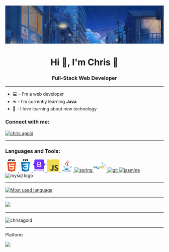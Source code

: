 ![banner with street view](img/street1.jpg)



<h1 align="center">Hi 👋, I'm Chris 🎸</h1>
<h3 align="center">Full-Stack Web Developer</h3>

---

- 💻 -  I'm a web developer
- ☕️ - I’m currently learning **Java**
- 📡 -  I love learning about new technology

[comment]: <> (- 📫 - How to reach me: **christophersagold@gmail.com**)

<h3 align="left">Connect with me:</h3>
<p align="left">

<a href="https://www.linkedin.com/in/chrisagold/" target="blank"><img align="center" src="https://cdn.jsdelivr.net/npm/simple-icons@3.0.1/icons/linkedin.svg" alt="chris agold" height="30" width="40" /></a>
</p>

---
<h3 align="left">Languages and Tools:</h3>

<p align="left"> 
<a href="https://www.w3.org/html/" target="_blank"> <img src="https://raw.githubusercontent.com/devicons/devicon/master/icons/html5/html5-original-wordmark.svg" alt="html5" width="40" height="40"/> </a><a href="https://www.w3schools.com/css/" target="_blank"> <img src="https://raw.githubusercontent.com/devicons/devicon/master/icons/css3/css3-original-wordmark.svg" alt="css3" width="40" height="40"/> </a><a href="https://getbootstrap.com" target="_blank"> <img src="https://raw.githubusercontent.com/devicons/devicon/master/icons/bootstrap/bootstrap-plain-wordmark.svg" alt="bootstrap" width="40" height="40"/></a><a href="https://developer.mozilla.org/en-US/docs/Web/JavaScript" target="_blank"> <img src="https://raw.githubusercontent.com/devicons/devicon/master/icons/javascript/javascript-original.svg" alt="javascript" width="40" height="40"/> </a><a href="https://www.java.com" target="_blank"> <img src="https://raw.githubusercontent.com/devicons/devicon/master/icons/java/java-original.svg" alt="java" width="40" height="40"/> </a><a href="https://spring.io/" target="_blank"> <img src="https://www.vectorlogo.zone/logos/springio/springio-icon.svg" alt="spring" width="40" height="40"/><a href="https://www.mysql.com/" target="_blank"> <img src="https://raw.githubusercontent.com/devicons/devicon/master/icons/mysql/mysql-original-wordmark.svg" alt="mysql" width="40" height="40"/> </a><a href="https://git-scm.com/" target="_blank"> <img src="https://www.vectorlogo.zone/logos/git-scm/git-scm-icon.svg" alt="git" width="40" height="40"/> </a></a><a href="https://jasmine.github.io/" target="_blank"> <img src="https://www.vectorlogo.zone/logos/jasmine/jasmine-icon.svg" alt="jasmine" width="40" height="40"/> </a><img src="https://img.shields.io/badge/jQuery-0769AD?style=for-the-badge&logo=jquery&logoColor=white" alt="mysql logo"></p>  

---

[comment]: <> (<p><img align="left" src="https://github-readme-stats.vercel.app/api/top-langs?username=chrisagold&theme=solarized-dark&show_icons=true&locale=en&layout=compact" alt="chrisagold" /></p>)



[comment]: <> (![Chris's github stats]&#40;https://github-readme-stats.vercel.app/api?username=chrisagold&show_icons=true&theme=solarized-dark&#41;  )

<a href="https://github.com/anuraghazra/github-readme-stats">
  <img width="425px" src="https://github-readme-stats.vercel.app/api/top-langs/?username=ChrisAgold&theme=solarized-dark&show_icons=true&locale=en&layout=compact" alt="Most used language">
 </a>

---

<a href="https://github.com/anuraghazra/convoychat">
  <img width="425px" src="https://github-readme-stats.vercel.app/api?username=ChrisAgold&theme=solarized-dark&show_icons=true&locale=en&layout=compact">
</a>

---
[comment]: <> (<p>&nbsp;<img align="center" src="https://github-readme-stats.vercel.app/api?username=chrisagold&show_icons=true&locale=en" alt="chrisagold" /></p>)


<p><img align="center" src="https://github-readme-streak-stats.herokuapp.com/?user=chrisagold&theme=solarized-dark&hide_border=true" alt="chrisagold" /></p>

---
Platform
<br>

<img src="https://img.shields.io/badge/Macbook Pro 2020-000?logo=apple&logoColor=fff&style=for-the-badge" />

